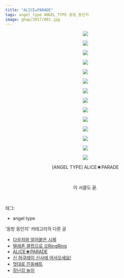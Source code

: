 ```yaml
---
title: "ALICE★PARADE"
tags: angel_type ANGEL_TYPE 동방_동인지
image: ghap/2017/001.jpg
---
```

<div class="article">
<p style="text-align: center; clear: none; float: none;"><img src="{{ site.nasurl }}/ghap/2017/001.jpg"/></p>
<p style="text-align: center; clear: none; float: none;"><img src="{{ site.nasurl }}/ghap/2017/002.jpg"/></p>
<p style="text-align: center; clear: none; float: none;"><img src="{{ site.nasurl }}/ghap/2017/003.jpg"/></p>
<p style="text-align: center; clear: none; float: none;"><img src="{{ site.nasurl }}/ghap/2017/004.jpg"/></p>
<p style="text-align: center; clear: none; float: none;"><img src="{{ site.nasurl }}/ghap/2017/005.jpg"/></p>
<p style="text-align: center; clear: none; float: none;"><img src="{{ site.nasurl }}/ghap/2017/006.jpg"/></p>
<p style="text-align: center; clear: none; float: none;"><img src="{{ site.nasurl }}/ghap/2017/007.jpg"/></p>
<p style="text-align: center; clear: none; float: none;"><img src="{{ site.nasurl }}/ghap/2017/008.jpg"/></p>
<p style="text-align: center; clear: none; float: none;"><img src="{{ site.nasurl }}/ghap/2017/009.jpg"/></p>
<p style="text-align: center; clear: none; float: none;"><img src="{{ site.nasurl }}/ghap/2017/010.jpg"/></p>
<p style="text-align: center; clear: none; float: none;"><img src="{{ site.nasurl }}/ghap/2017/011.jpg"/></p>
<p style="text-align: center; clear: none; float: none;"><img src="{{ site.nasurl }}/ghap/2017/012.jpg"/></p>
<p style="text-align: center; clear: none; float: none;"><img src="{{ site.nasurl }}/ghap/2017/013.jpg"/></p>
<p style="text-align: center; clear: none; float: none;"><img src="{{ site.nasurl }}/ghap/2017/014.jpg"/></p>
<p style="text-align: center; clear: none; float: none;">[ANGEL TYPE] ALICE★PARADE</p>
<p style="text-align: center; clear: none; float: none;"><br/></p>
<p style="text-align: center; clear: none; float: none;">이 서클도 끝.</p>
<p><br/></p>
</div><div class="tagTrail">
<p>태그: </p>
<ul>
<li>angel type</li>
</ul>
</div><div class="another">
<p>'동방 동인지' 카테고리의 다른 글</p>
<ul>
<li><a href="/2016-09-06-ghap_2019">다우저와 얼어붙은 시체</a></li>
<li><a href="/2016-09-06-ghap_2018">텔레폰 클럽으로 오RingRing</a></li>
<li><a href="/2016-09-06-ghap_2017">ALICE★PARADE</a></li>
<li><a href="/2016-09-06-ghap_2016">신 하쿠레이 신사에 어서오세요!</a></li>
<li><a href="/2016-09-06-ghap_2015">멋대로 진동배트</a></li>
<li><a href="/2016-09-06-ghap_2014">장난감 놀이</a></li>
</ul>
</div><div class="cb_module cb_fluid">
<div class="cb_wrt cb_profile">
</div><!-- commentList close -->
</div>